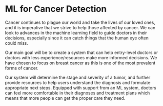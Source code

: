 # ML for Cancer Detection

Cancer continues to plague our world and take the lives of our loved ones, and it is imperative that we strive to help those affected by cancer. We can look to advances in the machine learning field to guide doctors in their decisions, especially since it can catch things that the human eye often could miss. 

Our main goal will be to create a system that can help entry-level doctors or doctors with less experience/resources make more informed decisions. We have chosen to focus on breast cancer as this is one of the most prevalent forms of cancer. 

Our system will determine the stage and severity of a tumor, and further provide resources to help users understand the diagnosis and formulate appropriate next steps. Equipped with support from an ML system, doctors can feel more comfortable in their diagnoses and treatment plans which means that more people can get the proper care they need.

